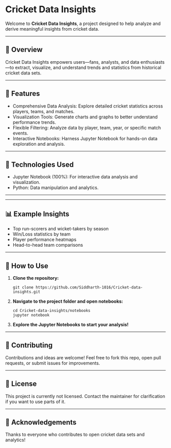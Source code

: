 # Cricket Data Insights

Welcome to **Cricket Data Insights**, a project designed to help analyze and derive meaningful insights from cricket data.

---

## 📖 Overview

Cricket Data Insights empowers users—fans, analysts, and data enthusiasts—to extract, visualize, and understand trends and statistics from historical cricket data sets.

---

## 🚀 Features

- Comprehensive Data Analysis: Explore detailed cricket statistics across players, teams, and matches.
- Visualization Tools: Generate charts and graphs to better understand performance trends.
- Flexible Filtering: Analyze data by player, team, year, or specific match events.
- Interactive Notebooks: Harness Jupyter Notebook for hands-on data exploration and analysis.

---

## 🏏 Technologies Used

- Jupyter Notebook (100%): For interactive data analysis and visualization.
- Python: Data manipulation and analytics.

---

---

## 📊 Example Insights

- Top run-scorers and wicket-takers by season
- Win/Loss statistics by team
- Player performance heatmaps
- Head-to-head team comparisons

---

## 🔧 How to Use

1. **Clone the repository:**
    ```
    git clone https://github.com/Siddharth-1016/Cricket-data-insights.git
    ```
2. **Navigate to the project folder and open notebooks:**
    ```
    cd Cricket-data-insights/notebooks
    jupyter notebook
    ```
3. **Explore the Jupyter Notebooks to start your analysis!**

---

## 🤝 Contributing

Contributions and ideas are welcome! Feel free to fork this repo, open pull requests, or submit issues for improvements.

---

## 📃 License

This project is currently not licensed. Contact the maintainer for clarification if you want to use parts of it.

---

## 🙌 Acknowledgements

Thanks to everyone who contributes to open cricket data sets and analytics!

